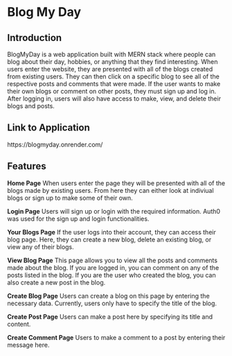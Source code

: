 # Blog My Day


<h2>Introduction</h2>
BlogMyDay is a web application built with MERN stack where people can blog about their day, hobbies, or anything that they find interesting. When users enter the website, they are presented with all of the blogs created from existing users. They can then click on a specific blog to see all of the respective posts and comments that were made. If the user wants to make their own blogs or comment on other posts, they must sign up and log in. After logging in, users will also have access to make, view, and delete their blogs and posts.


<h2>Link to Application</h2>
https://blogmyday.onrender.com/


Features
----
__Home Page__ 
When users enter the page they will be presented with all of the blogs made by existing users. From here they can either look at indiviual blogs or sign up to make some of their own.

__Login Page__ 
Users will sign up or login with the required information. Auth0 was used for the sign up and login functionalities.

__Your Blogs Page__ 
If the user logs into their account, they can access their blog page. Here, they can create a new blog, delete an existing blog, or view any of their blogs.

__View Blog Page__ 
This page allows you to view all the posts and comments made about the blog. If you are logged in, you can comment on any of the posts listed in the blog. If you are the user who created the blog, you can also create a new post in the blog.

__Create Blog Page__ 
Users can create a blog on this page by entering the necessary data. Currently, users only have to specify the title of the blog.

__Create Post Page__ 
Users can make a post here by specifying its title and content.

__Create Comment Page__ 
Users to make a comment to a post by entering their message here.
